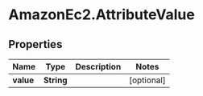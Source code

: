 # AmazonEc2.AttributeValue

## Properties

Name | Type | Description | Notes
------------ | ------------- | ------------- | -------------
**value** | **String** |  | [optional] 


